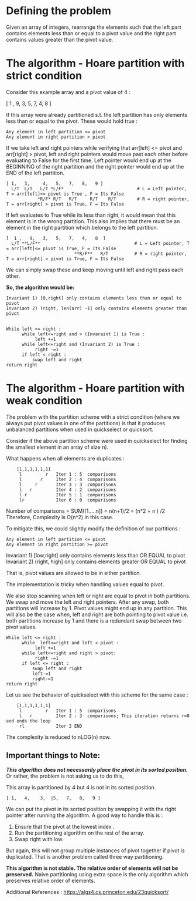 # Defining the problem

Given an array of integers, rearrange the elements such that the left part contains elements less than or equal to a pivot value and the right part contains values greater than the pivot value.


# The algorithm - Hoare partition with strict condition

Consider this example array and a pivot value of 4   :

[ 1 , 9, 3, 5, 7, 4, 8  ]

If this array were already partitioned s.t. the left partition has only elements less than or equal to the pivot.
These would hold true :
```
Any element in left partition <= pivot
Any element in right partition > pivot
```
If we take left and right pointers  while verifying that arr[left] <= pivot and arr[right] > pivot, left and right pointers would move past each other before evaluating to False for the first time. Left pointer would end up at the BEGINNING of the right partition and the right pointer would end up at the END of the left partition.

```
[ 1,   3,     4,   5,   7,   8,   9 ]
  L/T  L/T   L/T *L/F*                            # L = Left pointer, T = arr[left]<= pivot is True , F = Its False
            *R/F* R/T   R/T     R/T    R/T        # R = right pointer, T = arr[right] > pivot is True, F = Its False   
```
  
If left evaluates to True while its less than right, it would mean that this element is in the wrong partition. This also implies that there must be an element in the right partition which belongs to the left partition. 

``` 
[  1 ,   9,   3,   5,   7,   4,   8  ]         
  L/T **L/F**                                    # L = Left pointer, T = arr[left]<= pivot is True, F = Its False
                          **R/F**   R/T          # R = right pointer, T = arr[right] > pivot is True, F = Its False                
```

We can simply swap these and keep moving until left and right pass each other.

**So, the algorithm would be:**

```
Invariant 1) [0,right] only contains elements less than or equal to pivot
Invariant 2) (right, len(arr) -1] only contains elements greater than pivot


While left <= right :
      while left<=right and > (Invaraint 1) is True :
           left +=1
      while left<=right and (Invariant 2) is True :
           right -=1
      if left < right :
          swap left and right
return right
```



# The algorithm - Hoare partition with weak condition
The problem with the partition scheme with a strict condition (where we always put pivot values  in one of the partitions) is that it produces unbalanced partitions when used in quickselect or quicksort.

Consider if the above partition scheme were used in quickselect for finding the smallest element in an array of size n). 

What happens when all elements are duplicates :

```
    [1,1,1,1,1,1]
     l         r   Iter 1 : 5  comparisons
     l       r     Iter 2 : 4  comparisons
     l     r       Iter 3 : 3  comparisons
     l   r         Iter 4 : 2  comparisons
     l r           Iter 5 : 1  comparisons
     lr            Iter 6 : 0  comparisons
```
Number of comparisons = SUM([1.....n]) = n(n+1)/2 = (n*2 + n ) /2
Therefore, Complexity is O(n^2)  in this case.

To mitigate this, we could slightly modify the definition of our partitions :

```
Any element in left partition <= pivot
Any element in right partition >= pivot
```

Invariant 1) [low,right] only contains elements less than OR EQUAL to pivot
Invariant 2) (right, high] only contains elements greater OR EQUAL to pivot

That is, pivot values are allowed to be in either partition.

The implementation is tricky when handling values equal to pivot. 

We also stop scanning when left or right are equal to pivot in both partitions. 
We swap and move the left and right pointers.
After any swap, both partitions will increase by 1. Pivot values might end up in any partition. 
This will also be the case when, left and right are both pointing to pivot value i.e. both partitions increase by 1 and there is a redundant swap between two pivot values.

```
While left <= right :
      while  left<=right and left < pivot :
           left +=1
      while left<=right and right > pivot:
           right -=1
      if left <= right :
          swap left and right
          left-=1
          right-=1
return right
```

Let us see the behavior of quickselect with this scheme for the same case :

```            
    [1,1,1,1,1,1]
     l         r   Iter 1 : 5  comparisons
     l   r         Iter 2 : 3  comparisons; This iteration returns r=0 and ends the loop
     rl            Iter 2 END 
```

The complexity is reduced to nLOG(n) now.

## Important things to Note:

***This algorithm does not necessarily place the pivot in its sorted position.***
Or rather, the problem is not asking us to do this,

This array is partitioned by 4 but 4 is not in its sorted position.

```
[ 1,   4,    3,  |5,   7,   8,   9 ]
```

We can put the pivot in its sorted position by swapping it with the right pointer after running the algorithm.  A good way to handle this is :
1) Ensure that  the pivot at the lowest index  .
2) Run the partitioning algorithm on the rest of the array.
3) Swap right with low.

But again, this will not group multiple instances of pivot together if pivot is duplicated. That is another problem called three way partitioning.

**This algorithm is not stable. The relative order of elements will not be preserved.**
Naive partitioning using extra space is the only algorithm which preserves relative order of elements.

Additional References :
https://algs4.cs.princeton.edu/23quicksort/